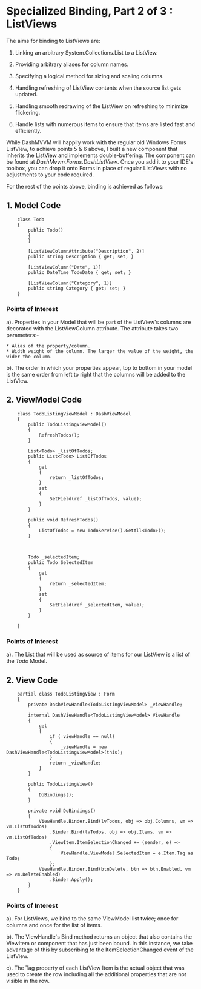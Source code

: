# Specialized Binding, Part 2 of 3 : ListViews

The aims for binding to ListViews are:

1. Linking an arbitrary System.Collections.List to a ListView.

2. Providing arbitrary aliases for column names.

3. Specifying a logical method for sizing and scaling columns.

4. Handling refreshing of ListView contents when the source list gets updated.

5. Handling smooth redrawing of the ListView on refreshing to minimize flickering.

6. Handle lists with numerous items to ensure that items are listed fast and efficiently.


While DashMVVM will happily work with the regular old Windows Forms ListView, to achieve points 5 & 6 above, I built a new component that inherits the ListView and implements double-buffering.
The component can be found at *DashMvvm.Forms.DashListView*. Once you add it to your IDE's toolbox, you can drop it onto Forms in place of regular ListViews with no adjustments to your code required.

For the rest of the points above, binding is achieved as follows:

## 1. Model Code
```CSharp
    class Todo
    {
        public Todo()
        {
        }

        [ListViewColumnAttribute("Description", 2)]
        public string Description { get; set; }

        [ListViewColumn("Date", 1)]
        public DateTime TodoDate { get; set; }

        [ListViewColumn("Category", 1)]
        public string Category { get; set; }
    }
```
### Points of Interest
a). Properties in your Model that will be part of the ListView's columns are decorated with the ListViewColumn attribute. The attribute takes two parameters:-

    * Alias of the property/column.
    * Width weight of the column. The larger the value of the weight, the wider the column.

b). The order in which your properties appear, top to bottom in your model is the same order from left to right that the columns will be added to the ListView.

## 2. ViewModel Code

```CSharp
    class TodoListingViewModel : DashViewModel
	{
		public TodoListingViewModel()
		{
			RefreshTodos();
		}
		
		List<Todo> _listOfTodos;
		public List<Todo> ListOfTodos
		{
			get
			{
				return _listOfTodos;
			}
			set
			{
				SetField(ref _listOfTodos, value);
			}
		}
		
		public void RefreshTodos()
		{
			ListOfTodos = new TodoService().GetAll<Todo>();
		}
		
		
		
		Todo _selectedItem;
		public Todo SelectedItem
		{
			get
			{
				return _selectedItem;
			}
			set
			{
				SetField(ref _selectedItem, value);
			}
		}
		
	}
```

### Points of Interest

a). The List that will be used as source of items for our ListView is a list of the *Todo* Model.


## 2. View Code

```CSharp
    partial class TodoListingView : Form
    {
        private DashViewHandle<TodoListingViewModel> _viewHandle;

        internal DashViewHandle<TodoListingViewModel> ViewHandle
        {
            get
            {
                if (_viewHandle == null)
                {
                    _viewHandle = new DashViewHandle<TodoListingViewModel>(this);
                }
                return _viewHandle;
            }
        }

        public TodoListingView()
        {
            DoBindings();
        }

        private void DoBindings()
        {
            ViewHandle.Binder.Bind(lvTodos, obj => obj.Columns, vm => vm.ListOfTodos)
                .Binder.Bind(lvTodos, obj => obj.Items, vm => vm.ListOfTodos)
                .ViewItem.ItemSelectionChanged += (sender, e) =>
                {
                    ViewHandle.ViewModel.SelectedItem = e.Item.Tag as Todo;
                };
            ViewHandle.Binder.Bind(btnDelete, btn => btn.Enabled, vm => vm.DeleteEnabled)
                .Binder.Apply();
        }
    }
```
### Points of Interest

a). For ListViews, we bind to the same ViewModel list twice; once for columns and once for the list of items.

b). The ViewHandle's Bind method returns an object that also contains the ViewItem or component that has just been bound. In this instance, we take advantage of this by subscribing to the
ItemSelectionChanged event of the ListView.

c). The Tag property of each ListView Item is the actual object that was used to create the row including all the additional properties that are not visible in the row.

